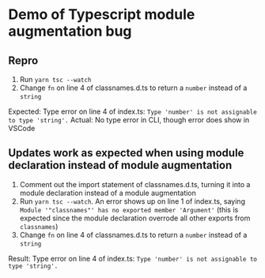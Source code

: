 # Demo of Typescript module augmentation bug

## Repro

1. Run `yarn tsc --watch`
2. Change `fn` on line 4 of classnames.d.ts to return a `number` instead of a `string`

Expected: Type error on line 4 of index.ts: `Type 'number' is not assignable to type 'string'.`
Actual: No type error in CLI, though error does show in VSCode

## Updates work as expected when using module declaration instead of module augmentation

1. Comment out the import statement of classnames.d.ts, turning it into a module declaration instead of a module augmentation
2. Run `yarn tsc --watch`. An error shows up on line 1 of index.ts, saying `Module '"classnames"' has no exported member 'Argument'` (this is expected since the module declaration overrode all other exports from `classnames`)
3. Change `fn` on line 4 of classnames.d.ts to return a `number` instead of a `string`

Result: Type error on line 4 of index.ts: `Type 'number' is not assignable to type 'string'.`
